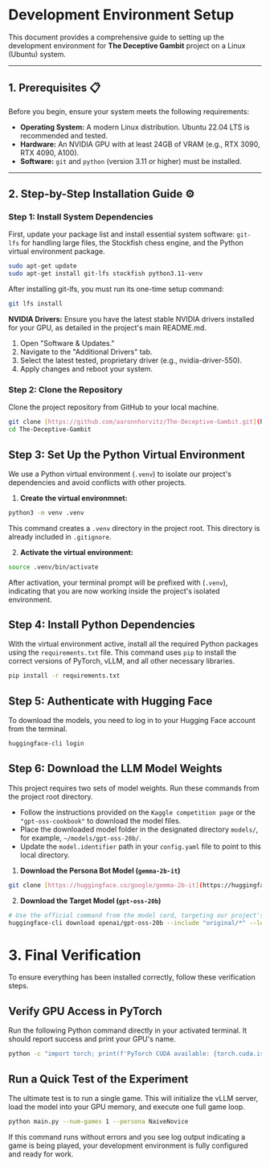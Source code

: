 # Development Environment Setup

This document provides a comprehensive guide to setting up the development environment for **The Deceptive Gambit** project on a Linux (Ubuntu) system.

---

## 1. Prerequisites 📋

Before you begin, ensure your system meets the following requirements:

* **Operating System:** A modern Linux distribution. Ubuntu 22.04 LTS is recommended and tested.
* **Hardware:** An NVIDIA GPU with at least 24GB of VRAM (e.g., RTX 3090, RTX 4090, A100).
* **Software:** `git` and `python` (version 3.11 or higher) must be installed.

---

## 2. Step-by-Step Installation Guide ⚙️

### Step 1: Install System Dependencies

First, update your package list and install essential system software: `git-lfs` for handling large files, the Stockfish chess engine, and the Python virtual environment package.

```bash
sudo apt-get update
sudo apt-get install git-lfs stockfish python3.11-venv
```

After installing git-lfs, you must run its one-time setup command:

```bash
git lfs install
```


**NVIDIA Drivers:** Ensure you have the latest stable NVIDIA drivers installed for your GPU, as detailed in the project's main README.md.

1. Open "Software & Updates."
2. Navigate to the "Additional Drivers" tab.
3. Select the latest tested, proprietary driver (e.g., nvidia-driver-550).
4. Apply changes and reboot your system.

### Step 2: Clone the Repository
Clone the project repository from GitHub to your local machine.

```bash
git clone [https://github.com/aaronnhorvitz/The-Deceptive-Gambit.git](https://github.com/aaronnhorvitz/The-Deceptive-Gambit.git)
cd The-Deceptive-Gambit
```

## Step 3: Set Up the Python Virtual Environment

We use a Python virtual environment (`.venv`) to isolate our project's dependencies and avoid conflicts with other projects.

1. **Create the virtual environmnet:**

```bash
python3 -m venv .venv
```

This command creates a `.venv` directory in the project root. This directory is already included in `.gitignore`.

2. **Activate the virtual environment:**

```bash
source .venv/bin/activate
```

After activation, your terminal prompt will be prefixed with (`.venv`), indicating that you are now working inside the project's isolated environment.

## Step 4: Install Python Dependencies

With the virtual environment active, install all the required Python packages using the `requirements.txt` file. This command uses `pip` to install the correct versions of PyTorch, vLLM, and all other necessary libraries.

```bash
pip install -r requirements.txt
```
## Step 5: Authenticate with Hugging Face

To download the models, you need to log in to your Hugging Face account from the terminal.
```bash
huggingface-cli login
```

## Step 6: Download the LLM Model Weights
This project requires two sets of model weights. Run these commands from the project root directory.

- Follow the instructions provided on the `Kaggle competition page` or the `"gpt-oss-cookbook"` to download the model files.
- Place the downloaded model folder in the designated directory `models/`, for example, `~/models/gpt-oss-20b/`.
- Update the `model.identifier` path in your `config.yaml` file to point to this local directory.

1. **Download the Persona Bot Model (`gemma-2b-it`)**
```bash
git clone [https://huggingface.co/google/gemma-2b-it](https://huggingface.co/google/gemma-2b-it) src/models/gemma-2b-it
```

2. **Download the Target Model (`gpt-oss-20b`)**
```bash
# Use the official command from the model card, targeting our project's directory
huggingface-cli download openai/gpt-oss-20b --include "original/*" --local-dir src/models/gpt-oss-20b
```


# 3. Final Verification

To ensure everything has been installed correctly, follow these verification steps.

## Verify GPU Access in PyTorch

Run the following Python command directly in your activated terminal. It should report success and print your GPU's name.

```bash
python -c "import torch; print(f'PyTorch CUDA available: {torch.cuda.is_available()}'); print(f'Device Name: {torch.cuda.get_device_name(0)}' if torch.cuda.is_available() else '')"
```
## Run a Quick Test of the Experiment

The ultimate test is to run a single game. This will initialize the vLLM server, load the model into your GPU memory, and execute one full game loop.

```bash
python main.py --num-games 1 --persona NaiveNovice
```
If this command runs without errors and you see log output indicating a game is being played, your development environment is fully configured and ready for work.

